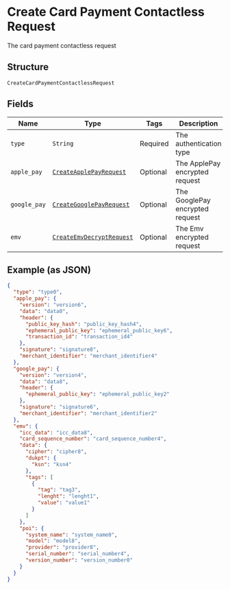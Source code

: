 
# Create Card Payment Contactless Request

The card payment contactless request

## Structure

`CreateCardPaymentContactlessRequest`

## Fields

| Name | Type | Tags | Description |
|  --- | --- | --- | --- |
| `type` | `String` | Required | The authentication type |
| `apple_pay` | [`CreateApplePayRequest`](../../doc/models/create-apple-pay-request.md) | Optional | The ApplePay encrypted request |
| `google_pay` | [`CreateGooglePayRequest`](../../doc/models/create-google-pay-request.md) | Optional | The GooglePay encrypted request |
| `emv` | [`CreateEmvDecryptRequest`](../../doc/models/create-emv-decrypt-request.md) | Optional | The Emv encrypted request |

## Example (as JSON)

```json
{
  "type": "type0",
  "apple_pay": {
    "version": "version6",
    "data": "data0",
    "header": {
      "public_key_hash": "public_key_hash4",
      "ephemeral_public_key": "ephemeral_public_key6",
      "transaction_id": "transaction_id4"
    },
    "signature": "signature8",
    "merchant_identifier": "merchant_identifier4"
  },
  "google_pay": {
    "version": "version4",
    "data": "data8",
    "header": {
      "ephemeral_public_key": "ephemeral_public_key2"
    },
    "signature": "signature6",
    "merchant_identifier": "merchant_identifier2"
  },
  "emv": {
    "icc_data": "icc_data8",
    "card_sequence_number": "card_sequence_number4",
    "data": {
      "cipher": "cipher8",
      "dukpt": {
        "ksn": "ksn4"
      },
      "tags": [
        {
          "tag": "tag3",
          "lenght": "lenght1",
          "value": "value1"
        }
      ]
    },
    "poi": {
      "system_name": "system_name0",
      "model": "model8",
      "provider": "provider8",
      "serial_number": "serial_number4",
      "version_number": "version_number0"
    }
  }
}
```

